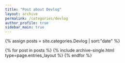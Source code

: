 ```yaml
---
title: "Post about Devlog"
layout: archive
permalink: /categories/devlog
author_profile: true
sidebar_main: true
---
```


{% assign posts = site.categories.Devlog | sort:"date" %}

{% for post in posts %}
  {% include archive-single.html type=page.entries_layout %}
{% endfor %}
